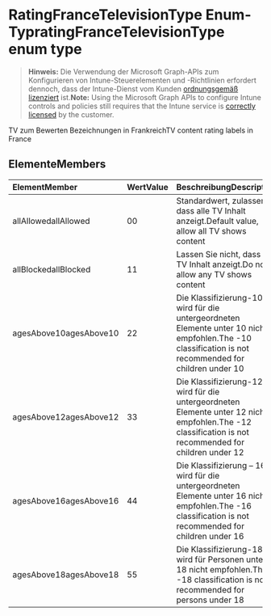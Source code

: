 # <a name="ratingfrancetelevisiontype-enum-type"></a><span data-ttu-id="8be9b-101">RatingFranceTelevisionType Enum-Typ</span><span class="sxs-lookup"><span data-stu-id="8be9b-101">ratingFranceTelevisionType enum type</span></span>

> <span data-ttu-id="8be9b-102">**Hinweis:** Die Verwendung der Microsoft Graph-APIs zum Konfigurieren von Intune-Steuerelementen und -Richtlinien erfordert dennoch, dass der Intune-Dienst vom Kunden [ordnungsgemäß lizenziert](https://go.microsoft.com/fwlink/?linkid=839381) ist.</span><span class="sxs-lookup"><span data-stu-id="8be9b-102">**Note:** Using the Microsoft Graph APIs to configure Intune controls and policies still requires that the Intune service is [correctly licensed](https://go.microsoft.com/fwlink/?linkid=839381) by the customer.</span></span>

<span data-ttu-id="8be9b-103">TV zum Bewerten Bezeichnungen in Frankreich</span><span class="sxs-lookup"><span data-stu-id="8be9b-103">TV content rating labels in France</span></span>
## <a name="members"></a><span data-ttu-id="8be9b-104">Elemente</span><span class="sxs-lookup"><span data-stu-id="8be9b-104">Members</span></span>
|<span data-ttu-id="8be9b-105">Element</span><span class="sxs-lookup"><span data-stu-id="8be9b-105">Member</span></span>|<span data-ttu-id="8be9b-106">Wert</span><span class="sxs-lookup"><span data-stu-id="8be9b-106">Value</span></span>|<span data-ttu-id="8be9b-107">Beschreibung</span><span class="sxs-lookup"><span data-stu-id="8be9b-107">Description</span></span>|
|:---|:---|:---|
|<span data-ttu-id="8be9b-108">allAllowed</span><span class="sxs-lookup"><span data-stu-id="8be9b-108">allAllowed</span></span>|<span data-ttu-id="8be9b-109">0</span><span class="sxs-lookup"><span data-stu-id="8be9b-109">0</span></span>|<span data-ttu-id="8be9b-110">Standardwert, zulassen, dass alle TV Inhalt anzeigt.</span><span class="sxs-lookup"><span data-stu-id="8be9b-110">Default value, allow all TV shows content</span></span>|
|<span data-ttu-id="8be9b-111">allBlocked</span><span class="sxs-lookup"><span data-stu-id="8be9b-111">allBlocked</span></span>|<span data-ttu-id="8be9b-112">1</span><span class="sxs-lookup"><span data-stu-id="8be9b-112">1</span></span>|<span data-ttu-id="8be9b-113">Lassen Sie nicht, dass alle TV Inhalt anzeigt.</span><span class="sxs-lookup"><span data-stu-id="8be9b-113">Do not allow any TV shows content</span></span>|
|<span data-ttu-id="8be9b-114">agesAbove10</span><span class="sxs-lookup"><span data-stu-id="8be9b-114">agesAbove10</span></span>|<span data-ttu-id="8be9b-115">2</span><span class="sxs-lookup"><span data-stu-id="8be9b-115">2</span></span>|<span data-ttu-id="8be9b-116">Die Klassifizierung-10 wird für die untergeordneten Elemente unter 10 nicht empfohlen.</span><span class="sxs-lookup"><span data-stu-id="8be9b-116">The -10 classification is not recommended for children under 10</span></span>|
|<span data-ttu-id="8be9b-117">agesAbove12</span><span class="sxs-lookup"><span data-stu-id="8be9b-117">agesAbove12</span></span>|<span data-ttu-id="8be9b-118">3</span><span class="sxs-lookup"><span data-stu-id="8be9b-118">3</span></span>|<span data-ttu-id="8be9b-119">Die Klassifizierung-12 wird für die untergeordneten Elemente unter 12 nicht empfohlen.</span><span class="sxs-lookup"><span data-stu-id="8be9b-119">The -12 classification is not recommended for children under 12</span></span>|
|<span data-ttu-id="8be9b-120">agesAbove16</span><span class="sxs-lookup"><span data-stu-id="8be9b-120">agesAbove16</span></span>|<span data-ttu-id="8be9b-121">4</span><span class="sxs-lookup"><span data-stu-id="8be9b-121">4</span></span>|<span data-ttu-id="8be9b-122">Die Klassifizierung – 16 wird für die untergeordneten Elemente unter 16 nicht empfohlen.</span><span class="sxs-lookup"><span data-stu-id="8be9b-122">The -16 classification is not recommended for children under 16</span></span>|
|<span data-ttu-id="8be9b-123">agesAbove18</span><span class="sxs-lookup"><span data-stu-id="8be9b-123">agesAbove18</span></span>|<span data-ttu-id="8be9b-124">5</span><span class="sxs-lookup"><span data-stu-id="8be9b-124">5</span></span>|<span data-ttu-id="8be9b-125">Die Klassifizierung-18 wird für Personen unter 18 nicht empfohlen.</span><span class="sxs-lookup"><span data-stu-id="8be9b-125">The -18 classification is not recommended for persons under 18</span></span>|




